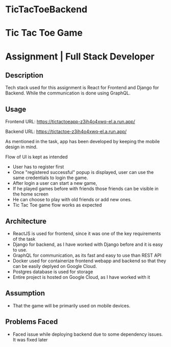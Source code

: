 # TicTacToeBackend
# Tic Tac Toe Game

# Assignment | Full Stack Developer

## Description

Tech stack used for this assignment is React for Frontend and Django for Backend. While the communication is done using GraphQL.


## Usage

Frontend URL: https://tictactoeapp-z3ih4o4xwq-el.a.run.app/

Backend URL: https://tictactoe-z3ih4o4xwq-el.a.run.app/

As mentioned in the task, app has been developed by keeping the mobile design in mind.

Flow of UI is kept as intended

- User has to register first
- Once "registered successful" popup is displayed, user can use the same credentials to login the game.
- After login a user can start a new game, 
- If he played games before with friends those friends can be visible in the home screen
- He can choose to play with old friends or add new ones.
- Tic Tac Toe game flow works as expected


## Architecture

- ReactJS is used for frontend, since it was one of the key requirements of the task
- Django for backend, as I have worked with Django before and it is easy to use.
- GraphQL for communication, as its fast and easy to use than REST API
- Docker used for containerize frontend webapp and backend so that they can be easily deplyed on Google Cloud.
- Postgres database is used for storage
- Entire project is hosted on Google Cloud, as I have worked with it

## Assumption

- That the game will be primarily used on mobile devices.

## Problems Faced

- Faced issue while deploying backend due to some dependency issues. It was fixed later
